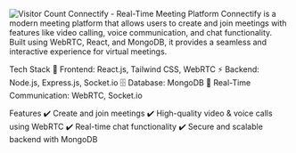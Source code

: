 ﻿![Visitor Count](https://profile-counter.glitch.me/{ayushman12baghel}/count.svg)
Connectify - Real-Time Meeting Platform
Connectify is a modern meeting platform that allows users to create and join meetings with features like video calling, voice communication, and chat functionality. Built using WebRTC, React, and MongoDB, it provides a seamless and interactive experience for virtual meetings.

Tech Stack
🚀 Frontend: React.js, Tailwind CSS, WebRTC
⚡ Backend: Node.js, Express.js, Socket.io
🗄️ Database: MongoDB
🔗 Real-Time Communication: WebRTC, Socket.io


Features
✔️ Create and join meetings
✔️ High-quality video & voice calls using WebRTC
✔️ Real-time chat functionality
✔️ Secure and scalable backend with MongoDB
